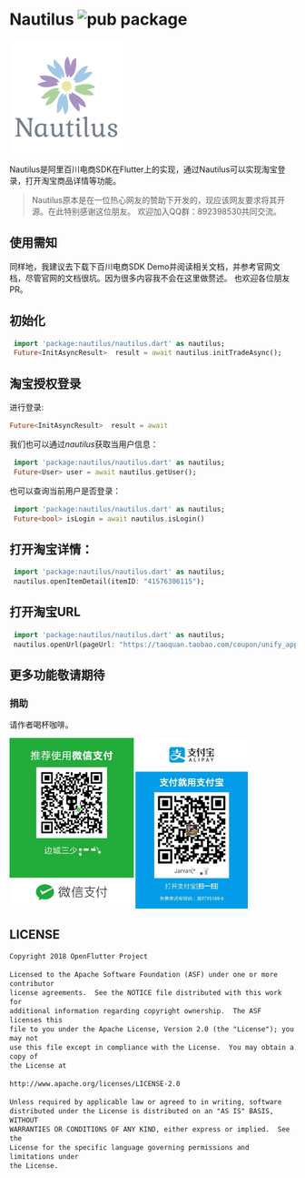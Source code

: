 # Nautilus ![pub package](https://img.shields.io/pub/v/nautilus.svg)

![logo](./arts/logo.png)

Nautilus是阿里百川电商SDK在Flutter上的实现，通过Nautilus可以实现淘宝登录，打开淘宝商品详情等功能。

> Nautilus原本是在一位热心网友的赞助下开发的，现应该网友要求将其开源。在此特别感谢这位朋友。
> 欢迎加入QQ群：892398530共同交流。

## 使用需知
同样地，我建议去下载下百川电商SDK Demo并阅读相关文档，并参考官网文档，尽管官网的文档很坑。因为很多内容我不会在这里做赘述。
也欢迎各位朋友PR。

## 初始化
```dart
 import 'package:nautilus/nautilus.dart' as nautilus;
 Future<InitAsyncResult>  result = await nautilus.initTradeAsync();
```
## 淘宝授权登录
进行登录:
```dart
Future<InitAsyncResult>  result = await 
```
我们也可以通过*nautilus*获取当用户信息：
```dart
 import 'package:nautilus/nautilus.dart' as nautilus;
 Future<User> user = await nautilus.getUser();
```
也可以查询当前用户是否登录：
```dart
 import 'package:nautilus/nautilus.dart' as nautilus;
 Future<bool> isLogin = await nautilus.isLogin()
```

## 打开淘宝详情：
```dart 
 import 'package:nautilus/nautilus.dart' as nautilus;
 nautilus.openItemDetail(itemID: "41576306115");
```

## 打开淘宝URL
```dart 
 import 'package:nautilus/nautilus.dart' as nautilus;
 nautilus.openUrl(pageUrl: "https://taoquan.taobao.com/coupon/unify_apply.htm?sellerId=2165762428&activityId=5698d91c0b474d9caf88279009bda4f3");
```
## 更多功能敬请期待

### 捐助
请作者喝杯咖啡。

<img src="./arts/wx.jpeg" height="300">  <img src="./arts/ali.jpeg" height="300">

## LICENSE


    Copyright 2018 OpenFlutter Project

    Licensed to the Apache Software Foundation (ASF) under one or more contributor
    license agreements.  See the NOTICE file distributed with this work for
    additional information regarding copyright ownership.  The ASF licenses this
    file to you under the Apache License, Version 2.0 (the "License"); you may not
    use this file except in compliance with the License.  You may obtain a copy of
    the License at

    http://www.apache.org/licenses/LICENSE-2.0

    Unless required by applicable law or agreed to in writing, software
    distributed under the License is distributed on an "AS IS" BASIS, WITHOUT
    WARRANTIES OR CONDITIONS OF ANY KIND, either express or implied.  See the
    License for the specific language governing permissions and limitations under
    the License.
